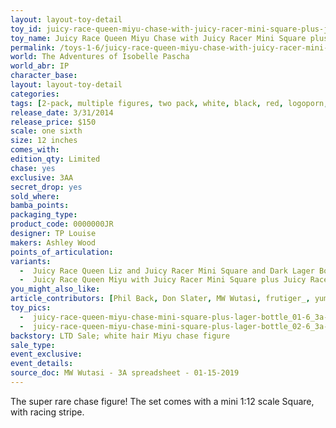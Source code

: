 ```yaml
---
layout: layout-toy-detail 
toy_id: juicy-race-queen-miyu-chase-with-juicy-racer-mini-square-plus-juicy-race-lager-bottle
toy_name: Juicy Race Queen Miyu Chase with Juicy Racer Mini Square plus Juicy Race Lager Bottle
permalink: /toys-1-6/juicy-race-queen-miyu-chase-with-juicy-racer-mini-square-plus-juicy-race-lager-bottle.html
world: The Adventures of Isobelle Pascha
world_abr: IP
character_base: 
layout: layout-toy-detail
categories: 
tags: [2-pack, multiple figures, two pack, white, black, red, logoporn, bottle]
release_date: 3/31/2014
release_price: $150 
scale: one sixth
size: 12 inches
comes_with: 
edition_qty: Limited
chase: yes
exclusive: 3AA
secret_drop: yes
sold_where: 
bamba_points: 
packaging_type: 
product_code: 0000000JR
designer: TP Louise
makers: Ashley Wood
points_of_articulation: 
variants: 
  -  Juicy Race Queen Liz and Juicy Racer Mini Square and Dark Lager Bottle
  -  Juicy Race Queen Miyu with Juicy Racer Mini Square plus Juicy Race Lager Bottle
you_might_also_like: 
article_contributors: [Phil Back, Don Slater, MW Wutasi, frutiger_, yumiao_miao]
toy_pics: 
  -  juicy-race-queen-miyu-chase-mini-square-plus-lager-bottle_01-6_3a-toys_by-yumaomao555_via_instagram.jpg
  -  juicy-race-queen-miyu-chase-mini-square-plus-lager-bottle_02-6_3a-toys_by-yumaomao555_via_instagram.jpg
backstory: LTD Sale; white hair Miyu chase figure
sale_type: 
event_exclusive: 
event_details: 
source_doc: MW Wutasi - 3A spreadsheet - 01-15-2019
---
```

The super rare chase figure! The set comes with a mini 1:12 scale Square, with racing stripe.